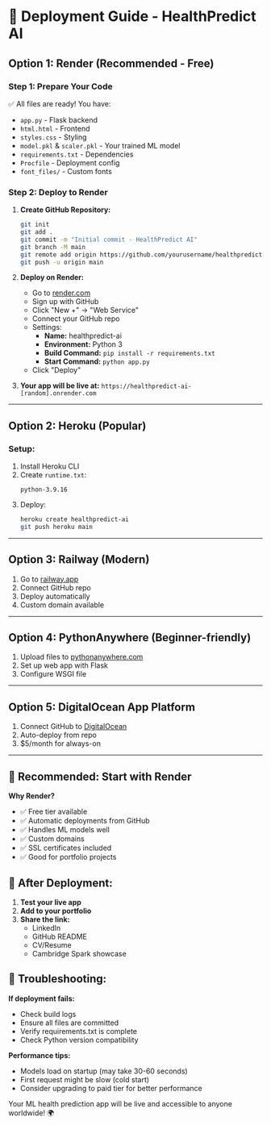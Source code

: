 # 🚀 Deployment Guide - HealthPredict AI

## Option 1: Render (Recommended - Free)

### Step 1: Prepare Your Code
✅ All files are ready! You have:
- `app.py` - Flask backend
- `html.html` - Frontend
- `styles.css` - Styling
- `model.pkl` & `scaler.pkl` - Your trained ML model
- `requirements.txt` - Dependencies
- `Procfile` - Deployment config
- `font_files/` - Custom fonts

### Step 2: Deploy to Render
1. **Create GitHub Repository:**
   ```bash
   git init
   git add .
   git commit -m "Initial commit - HealthPredict AI"
   git branch -M main
   git remote add origin https://github.com/yourusername/healthpredict-ai.git
   git push -u origin main
   ```

2. **Deploy on Render:**
   - Go to [render.com](https://render.com)
   - Sign up with GitHub
   - Click "New +" → "Web Service"
   - Connect your GitHub repo
   - Settings:
     - **Name:** healthpredict-ai
     - **Environment:** Python 3
     - **Build Command:** `pip install -r requirements.txt`
     - **Start Command:** `python app.py`
   - Click "Deploy"

3. **Your app will be live at:** `https://healthpredict-ai-[random].onrender.com`

---

## Option 2: Heroku (Popular)

### Setup:
1. Install Heroku CLI
2. Create `runtime.txt`:
   ```
   python-3.9.16
   ```
3. Deploy:
   ```bash
   heroku create healthpredict-ai
   git push heroku main
   ```

---

## Option 3: Railway (Modern)

1. Go to [railway.app](https://railway.app)
2. Connect GitHub repo
3. Deploy automatically
4. Custom domain available

---

## Option 4: PythonAnywhere (Beginner-friendly)

1. Upload files to [pythonanywhere.com](https://pythonanywhere.com)
2. Set up web app with Flask
3. Configure WSGI file

---

## Option 5: DigitalOcean App Platform

1. Connect GitHub to [DigitalOcean](https://cloud.digitalocean.com/apps)
2. Auto-deploy from repo
3. $5/month for always-on

---

## 🎯 Recommended: Start with Render

**Why Render?**
- ✅ Free tier available
- ✅ Automatic deployments from GitHub
- ✅ Handles ML models well
- ✅ Custom domains
- ✅ SSL certificates included
- ✅ Good for portfolio projects

## 📝 After Deployment:

1. **Test your live app**
2. **Add to your portfolio**
3. **Share the link:**
   - LinkedIn
   - GitHub README
   - CV/Resume
   - Cambridge Spark showcase

## 🔧 Troubleshooting:

**If deployment fails:**
- Check build logs
- Ensure all files are committed
- Verify requirements.txt is complete
- Check Python version compatibility

**Performance tips:**
- Models load on startup (may take 30-60 seconds)
- First request might be slow (cold start)
- Consider upgrading to paid tier for better performance

Your ML health prediction app will be live and accessible to anyone worldwide! 🌍